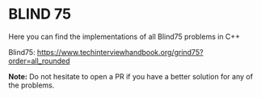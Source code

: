 # BLIND 75
Here you can find the implementations of all Blind75 problems in C++

Blind75: https://www.techinterviewhandbook.org/grind75?order=all_rounded

**Note:** Do not hesitate to open a PR if you have a better solution for any of the problems.